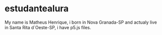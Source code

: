 # estudantealura
My name is Matheus Henrique, i born in Nova Granada-SP and actualy live in Santa Rita d´Oeste-SP, i have p5.js files.
